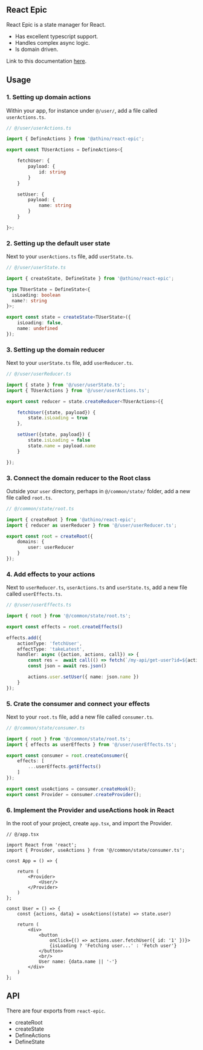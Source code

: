 
## React Epic
React Epic is a state manager for React.
- Has excellent typescript support.
- Handles complex async logic.
- Is domain driven.

Link to this documentation [here](https://athino.github.io/react-epic/).

## Usage

### 1. Setting up domain actions

Within your app, for instance under `@/user/`, add a file called `userActions.ts`.

```ts
// @/user/userActions.ts

import { DefineActions } from '@athino/react-epic';

export const TUserActions = DefineActions<{

    fetchUser: {
        payload: {
            id: string
        }
    }

    setUser: {
        payload: {
            name: string
        }
    }

}>;

```

### 2. Setting up the default user state

Next to your `userActions.ts` file, add `userState.ts`.

```ts
// @/user/userState.ts

import { createState, DefineState } from '@athino/react-epic';

type TUserState = DefineState<{
  isLoading: boolean
  name?: string
}>;

export const state = createState<TUserState>({
    isLoading: false,
    name: undefined
});

```


### 3. Setting up the domain reducer

Next to your `userState.ts` file, add `userReducer.ts`.

```ts
// @/user/userReducer.ts

import { state } from '@/user/userState.ts';
import { TUserActions } from '@/user/userActions.ts';

export const reducer = state.createReducer<TUserActions>({

    fetchUser({state, payload}) {
        state.isLoading = true
    },

    setUser({state, payload}) {
        state.isLoading = false
        state.name = payload.name
    }

});

```

### 3. Connect the domain reducer to the Root class

Outside your `user` directory, perhaps in `@/common/state/` folder, add a new file called `root.ts`.

```ts
// @/common/state/root.ts

import { createRoot } from '@athino/react-epic';
import { reducer as userReducer } from '@/user/userReducer.ts';

export const root = createRoot({
    domains: {
        user: userReducer
    }
});

```

### 4. Add effects to your actions

Next to `userReducer.ts`, `userActions.ts` and `userState.ts`, add a new file called `userEffects.ts`.

```ts
// @/user/userEffects.ts

import { root } from '@/common/state/root.ts';

export const effects = root.createEffects()

effects.add({
    actionType: 'fetchUser',
    effectType: 'takeLatest',
    handler: async ({action, actions, call}) => {
        const res =  await call(() => fetch(`/my-api/get-user?id=${action.payload.id}`))
        const json = await res.json()

        actions.user.setUser({ name: json.name })
    }
});

```

### 5. Crate the consumer and connect your effects

Next to your `root.ts` file, add a new file called `consumer.ts`.

```ts
// @/common/state/consumer.ts

import { root } from '@/common/state/root.ts';
import { effects as userEffects } from '@/user/userEffects.ts';

export const consumer = root.createConsumer({
    effects: [
        ...userEffects.getEffects()
    ]
});

export const useActions = consumer.createHook();
export const Provider = consumer.createProvider();

```

### 6. Implement the Provider and useActions hook in React

In the root of your project, create `app.tsx`, and import the Provider.

```tsx
// @/app.tsx

import React from 'react';
import { Provider, useActions } from '@/common/state/consumer.ts';

const App = () => {

    return (
        <Provider>
            <User/>
        </Provider>
    )
};

const User = () => {
    const {actions, data} = useActions((state) => state.user)

    return (
        <div>
            <button
                onClick={() => actions.user.fetchUser({ id: '1' })}>
                {isLoading ? 'Fetching user...' : 'Fetch user'}
            </button>
            <br/>
            User name: {data.name || '-'}
        </div>
    )
};

```

## API

There are four exports from `react-epic`.

- createRoot
- createState
- DefineActions
- DefineState
